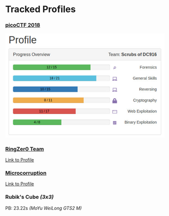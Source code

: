 # Tracked Profiles
### [picoCTF 2018](https://picoctf.com/about)
![pico2018](https://github.com/boneitis/ctf/raw/master/pico18.jpg)

### [RingZer0 Team](https://ringzer0ctf.com/home)
[Link to Profile](https://ringzer0ctf.com/profile/17453/)

### [Microcorruption](https://www.microcorruption.com/about)
[Link to Profile](https://microcorruption.com/profile/38325)

### Rubik's Cube *(3x3)*
PB: 23.22s *(MoYu WeiLong GTS2 M)*
